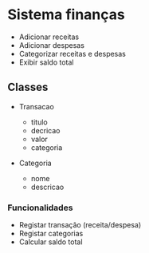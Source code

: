 # Sistema finanças

- Adicionar receitas
- Adicionar despesas
- Categorizar receitas e despesas
- Exibir saldo total

## Classes

- Transacao

  - titulo
  - decricao
  - valor
  - categoria

- Categoria
  - nome
  - descricao

### Funcionalidades

- Registar transação (receita/despesa)
- Registar categorias
- Calcular saldo total
